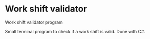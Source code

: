 # Work shift validator
 Work shift validator program

Small terminal program to check if a work shift is valid. Done with C#.
